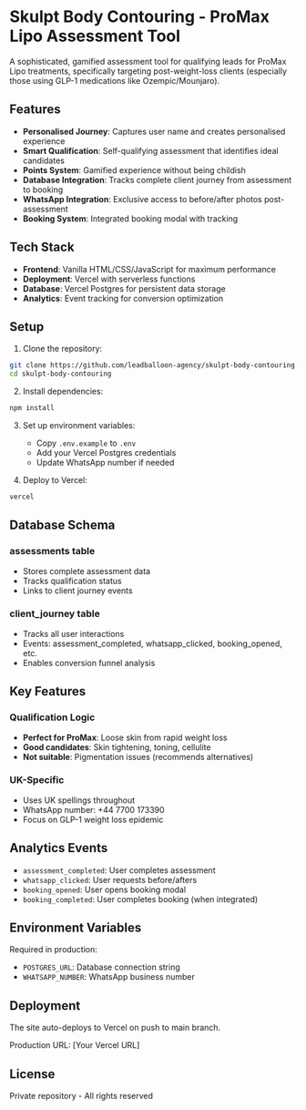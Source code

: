# Skulpt Body Contouring - ProMax Lipo Assessment Tool

A sophisticated, gamified assessment tool for qualifying leads for ProMax Lipo treatments, specifically targeting post-weight-loss clients (especially those using GLP-1 medications like Ozempic/Mounjaro).

## Features

- **Personalised Journey**: Captures user name and creates personalised experience
- **Smart Qualification**: Self-qualifying assessment that identifies ideal candidates
- **Points System**: Gamified experience without being childish
- **Database Integration**: Tracks complete client journey from assessment to booking
- **WhatsApp Integration**: Exclusive access to before/after photos post-assessment
- **Booking System**: Integrated booking modal with tracking

## Tech Stack

- **Frontend**: Vanilla HTML/CSS/JavaScript for maximum performance
- **Deployment**: Vercel with serverless functions
- **Database**: Vercel Postgres for persistent data storage
- **Analytics**: Event tracking for conversion optimization

## Setup

1. Clone the repository:
```bash
git clone https://github.com/leadballoon-agency/skulpt-body-contouring.git
cd skulpt-body-contouring
```

2. Install dependencies:
```bash
npm install
```

3. Set up environment variables:
   - Copy `.env.example` to `.env`
   - Add your Vercel Postgres credentials
   - Update WhatsApp number if needed

4. Deploy to Vercel:
```bash
vercel
```

## Database Schema

### assessments table
- Stores complete assessment data
- Tracks qualification status
- Links to client journey events

### client_journey table
- Tracks all user interactions
- Events: assessment_completed, whatsapp_clicked, booking_opened, etc.
- Enables conversion funnel analysis

## Key Features

### Qualification Logic
- **Perfect for ProMax**: Loose skin from rapid weight loss
- **Good candidates**: Skin tightening, toning, cellulite
- **Not suitable**: Pigmentation issues (recommends alternatives)

### UK-Specific
- Uses UK spellings throughout
- WhatsApp number: +44 7700 173390
- Focus on GLP-1 weight loss epidemic

## Analytics Events

- `assessment_completed`: User completes assessment
- `whatsapp_clicked`: User requests before/afters
- `booking_opened`: User opens booking modal
- `booking_completed`: User completes booking (when integrated)

## Environment Variables

Required in production:
- `POSTGRES_URL`: Database connection string
- `WHATSAPP_NUMBER`: WhatsApp business number

## Deployment

The site auto-deploys to Vercel on push to main branch.

Production URL: [Your Vercel URL]

## License

Private repository - All rights reserved
